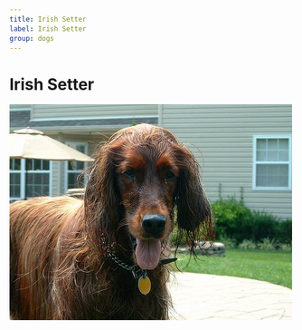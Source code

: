 ```yaml
---
title: Irish Setter
label: Irish Setter
group: dogs
---
```


# Irish Setter

![Irish Setter](/assets/images/Irish_setter/image.jpg "Irish Setter")